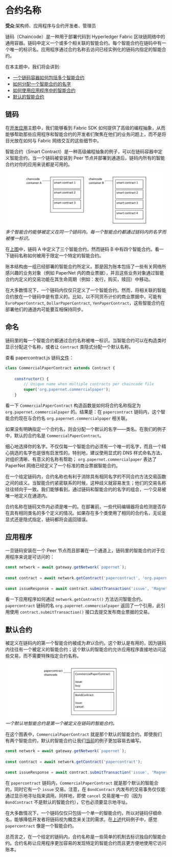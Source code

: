 # 合约名称

**受众**:架构师、应用程序与合约开发者、管理员

链码（Chaincode）是一种用于部署代码到 Hyperledger Fabric 区块链网络中的通用容器。链码中定义一个或多个相关联的智能合约。每个智能合约在链码中有一个唯一的标识名。应用程序通过合约名称去访问已经实例化的链码内指定的智能合约。


在本主题中，我们将会讲到:
* [一个链码容器如何包括多个智能合约](#链码)
* [如何分配一个智能合约的名字](#命名)
* [如何使用应用程序中的智能合约](#应用程序)
* [默认的智能合约](#默认合约)

## 链码

在[开发应用](./developing_applications.html)主题中，我们能够看到 Fabric SDK 如何提供了高级的编程抽象，从而能够帮助那些应用程序和智能合约的开发者们聚焦在他们的业务问题上，而不是将目光放在如何与 Fabric 网络交互的这些细节中。

智能合约（Smart Contract）是一种高级编程抽象的例子，可以在链码容器中定义智能合约。当一个链码被安装到 Peer 节点并部署到通道后，链码内所有的智能合约对你的应用来说都是可用的。

![contract.chaincode](./develop.diagram.20.png)
*多个智能合约能够被定义在同一个链码内。每一个智能合约都通过链码内的名字而被唯一标识。*

在[上图](#链码)中，链码 A 中定义了三个智能合约，然而链码 B 中有四个智能合约。看一下链码名称如何被用于限定一个特定的智能合约。

账本结构由一组已经部署的智能合约所定义。那是因为账本包括了一些有关网络所感兴趣的业务对象（例如 PaperNet 内的商业票据），并且这些业务对象通过智能合约内定义的交易功能在其生命周期（例如：发行，购买，赎回）中移动。

在大多数情况下，一个链码内仅仅只定义了一个智能合约。然而，将相关联的智能合约放在一个链码中是有意义的。比如，以不同货币计价的商业票据中，可能有 `EuroPaperContract`, `DollarPaperContract`, `YenPaperContract`，这些智能合约在部署他们的通道内可能要互相保持同步。

## 命名

链码里的每一个智能合约都通过合约名称被唯一标识。当智能合约可以在构造类时显示分配这个名称，或者让 `Contract` 类隐式分配一个默认名称。

查看 papercontract.js 链码[文件](https://github.com/hyperledger/fabric-samples/blob/master/commercial-paper/organization/magnetocorp/contract/lib/papercontract.js#L31)：

```javascript
class CommercialPaperContract extends Contract {

    constructor() {
        // Unique name when multiple contracts per chaincode file
        super('org.papernet.commercialpaper');
    }
```

看一下 `CommercialPaperContract` 构造函数是如何将合约名称指定为 `org.papernet.commercialpaper` 的。结果是：在 `papercontract` 链码内，这个智能合约现在与合约名 `org.papernet.commercialpaper` 相关联。

如果没有明确指定一个合约名，则会分配一个默认的名字——类名。在我们的例子中，默认的合约名是 `CommercialPaperContract`。

细心地选择你的名字。不仅仅每一个智能合约必须有一个唯一的名字，而且一个精心挑选的名字也是很有启发性的。特别地，建议使用显式的 DNS 样式命名方法，对组织清晰、有意义的名称有帮助； `org.papernet.commercialpaper` 表达了 PaperNet 网络已经定义了一个标准的商业票据智能合约。

在一个给定链码内，合约名称也有利于消除具有相同名字的不同合约方法交易函数之间的歧义。当智能合约紧密联系的时候，这种歧义就容易发生；他们的交易名称往往倾向于一致。我们能够看到，通过链码和智能合约的名字的组合，一个交易被唯一地定义在通道内。

合约名称在链码文件内必须是唯一的。在部署前，一些代码编辑器将会检测是否存在具有相同类名的多个定义的情况。如果存在多个类使用了相同的合约名，无论是显式还是隐式指定，链码都将会返回错误。

## 应用程序

一旦链码安装在一个 Peer 节点而且部署在一个通道上，链码里的智能合约对于应用程序来说是可访问的：

```javascript
const network = await gateway.getNetwork(`papernet`);

const contract = await network.getContract('papercontract', 'org.papernet.commercialpaper');

const issueResponse = await contract.submitTransaction('issue', 'MagnetoCorp', '00001', '2020-05-31', '2020-11-30', '5000000');
```

看一下应用程序如何通过 `network.getContract()` 方法访问智能合约。`papercontract` 链码的名 `org.papernet.commercialpaper` 返回了一个引用，此引用使用 `contract.submitTransaction()` 接口去提交发布商业票据的交易。

## 默认合约

被定义在链码内的第一个智能合约被成为*默认*合约。这个默认是有用的，因为链码内往往有一个被定义的智能合约；这个默认的智能合约允许应用程序直接地访问这些交易，而不需要特殊指定合约名称。

![default.contract](./develop.diagram.21.png)
*一个默认地智能合约是第一个被定义在链码的智能合约。*

在这个图表中，`CommercialPaperContract` 就是那个默认的智能合约。即使我们有两个智能合约，默认的智能合约让我们[当前](#应用程序)的例子更加容易去编写。

```javascript
const network = await gateway.getNetwork(`papernet`);

const contract = await network.getContract('papercontract');

const issueResponse = await contract.submitTransaction('issue', 'MagnetoCorp', '00001', '2020-05-31', '2020-11-30', '5000000');
```

在 `papercontract` 链码内，`CommercialPaperContract` 就是那个默认的智能合约，同时它有一个 `issue` 交易。注意，在 `BondContract` 内发布的交易事务仅仅能通过显示地寻址指来调用。同样地，即使 `cancel` 交易是唯一的（因为 `BondContract` 不是默认的智能合约），它也必须要显示地寻址。

在大多数情况下，一个链码仅仅只包括一个单一的智能合约，所以对链码仔细命名，能够降低开发者将链码视为概念来关注的需求。在[上述](#默认合约)代码例子中，感觉 `papercontract` 像是一个智能合约。

总而言之，在一个给定的链码内，合约名称是一些简单的机制去标识独自的智能合约。合约名称让应用程序更加容易的发现特定的智能合约而且更方便地使用它访问账本。

<!--- Licensed under Creative Commons Attribution 4.0 International License
https://creativecommons.org/licenses/by/4.0/ -->
